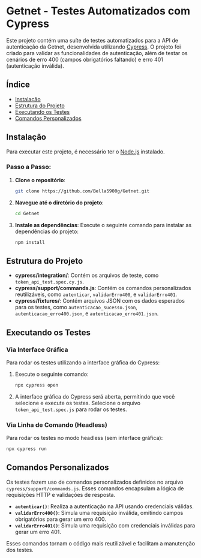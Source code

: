 
# Getnet - Testes Automatizados com Cypress

Este projeto contém uma suíte de testes automatizados para a API de autenticação da Getnet, desenvolvida utilizando [Cypress](https://www.cypress.io/). O projeto foi criado para validar as funcionalidades de autenticação, além de testar os cenários de erro 400 (campos obrigatórios faltando) e erro 401 (autenticação inválida).

## Índice
- [Instalação](#instalação)
- [Estrutura do Projeto](#estrutura-do-projeto)
- [Executando os Testes](#executando-os-testes)
- [Comandos Personalizados](#comandos-personalizados)

## Instalação

Para executar este projeto, é necessário ter o [Node.js](https://nodejs.org/) instalado.

### Passo a Passo:

1. **Clone o repositório**:
   ```bash
   git clone https://github.com/Bella5900g/Getnet.git
   ```

2. **Navegue até o diretório do projeto**:
   ```bash
   cd Getnet
   ```

3. **Instale as dependências**: 
   Execute o seguinte comando para instalar as dependências do projeto:
   ```bash
   npm install
   ```

## Estrutura do Projeto

- **cypress/integration/**: Contém os arquivos de teste, como `token_api_test.spec.cy.js`.
- **cypress/support/commands.js**: Contém os comandos personalizados reutilizáveis, como `autenticar`, `validarErro400`, e `validarErro401`.
- **cypress/fixtures/**: Contém arquivos JSON com os dados esperados para os testes, como `autenticacao_sucesso.json`, `autenticacao_erro400.json`, e `autenticacao_erro401.json`.

## Executando os Testes

### Via Interface Gráfica

Para rodar os testes utilizando a interface gráfica do Cypress:

1. Execute o seguinte comando:
   ```bash
   npx cypress open
   ```

2. A interface gráfica do Cypress será aberta, permitindo que você selecione e execute os testes. Selecione o arquivo `token_api_test.spec.js` para rodar os testes.

### Via Linha de Comando (Headless)

Para rodar os testes no modo headless (sem interface gráfica):

```bash
npx cypress run
```

## Comandos Personalizados

Os testes fazem uso de comandos personalizados definidos no arquivo `cypress/support/commands.js`. Esses comandos encapsulam a lógica de requisições HTTP e validações de resposta.

- **`autenticar()`**: Realiza a autenticação na API usando credenciais válidas.
- **`validarErro400()`**: Simula uma requisição inválida, omitindo campos obrigatórios para gerar um erro 400.
- **`validarErro401()`**: Simula uma requisição com credenciais inválidas para gerar um erro 401.

Esses comandos tornam o código mais reutilizável e facilitam a manutenção dos testes.
